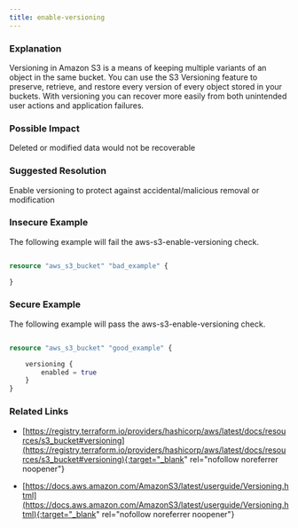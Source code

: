 ```yaml
---
title: enable-versioning
---
```


### Explanation


Versioning in Amazon S3 is a means of keeping multiple variants of an object in the same bucket. 
You can use the S3 Versioning feature to preserve, retrieve, and restore every version of every object stored in your buckets. 
With versioning you can recover more easily from both unintended user actions and application failures.


### Possible Impact
Deleted or modified data would not be recoverable

### Suggested Resolution
Enable versioning to protect against accidental/malicious removal or modification


### Insecure Example

The following example will fail the aws-s3-enable-versioning check.

```terraform

resource "aws_s3_bucket" "bad_example" {

}

```



### Secure Example

The following example will pass the aws-s3-enable-versioning check.

```terraform

resource "aws_s3_bucket" "good_example" {

	versioning {
		enabled = true
	}
}

```




### Related Links


- [https://registry.terraform.io/providers/hashicorp/aws/latest/docs/resources/s3_bucket#versioning](https://registry.terraform.io/providers/hashicorp/aws/latest/docs/resources/s3_bucket#versioning){:target="_blank" rel="nofollow noreferrer noopener"}

- [https://docs.aws.amazon.com/AmazonS3/latest/userguide/Versioning.html](https://docs.aws.amazon.com/AmazonS3/latest/userguide/Versioning.html){:target="_blank" rel="nofollow noreferrer noopener"}


